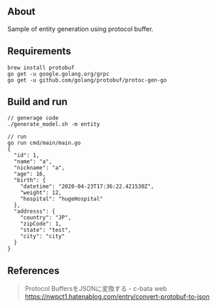 ## About

Sample of entity generation using protocol buffer.

## Requirements

```
brew install protobuf
go get -u google.golang.org/grpc
go get -u github.com/golang/protobuf/protoc-gen-go
```

## Build and run

```
// generage code
./generate_model.sh -m entity

// run
go run cmd/main/main.go
{
  "id": 1,
  "name": "a",
  "nickname": "a",
  "age": 16,
  "birth": {
    "datetime": "2020-04-23T17:36:22.421530Z",
    "weight": 12,
    "hospital": "hugeHospital"
  },
  "addresss": {
    "country": "JP",
    "zipCode": 1,
    "state": "test",
    "city": "city"
  }
}
```

## References

> Protocol BuffersをJSONに変換する - c-bata web  
> https://nwpct1.hatenablog.com/entry/convert-protobuf-to-json


